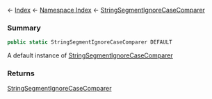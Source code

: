 ← [Index](Api-Index) ← [Namespace Index](Namespace-Index) ← [StringSegmentIgnoreCaseComparer](VRage.Game.ModAPI.Ingame.Utilities.StringSegmentIgnoreCaseComparer)

### Summary

```csharp
public static StringSegmentIgnoreCaseComparer DEFAULT
```

A default instance of [StringSegmentIgnoreCaseComparer](VRage.Game.ModAPI.Ingame.Utilities.StringSegmentIgnoreCaseComparer) 

### Returns

[StringSegmentIgnoreCaseComparer](VRage.Game.ModAPI.Ingame.Utilities.StringSegmentIgnoreCaseComparer)

